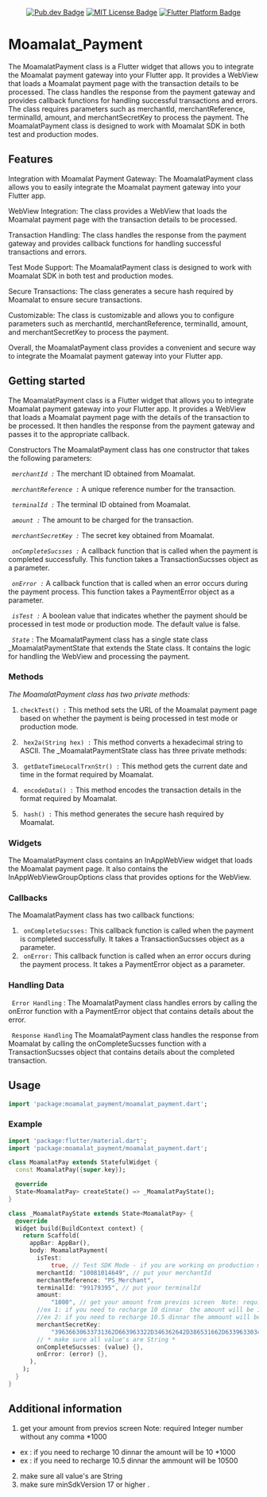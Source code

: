 <p align="center">
	<a href="https://pub.dev/packages/moamalat_payment"><img src="https://img.shields.io/badge/pub-v_0.0.2+1-blue" alt="Pub.dev Badge"></a>
	<a href="https://opensource.org/licenses/MIT"><img src="https://img.shields.io/badge/license-MIT-purple.svg" alt="MIT License Badge"></a>
	<a href="https://github.com/HAMEDNGOMA/moamalatPayment/tree/main/moamalat_payment"><img src="https://img.shields.io/badge/platform-flutter-blue.svg" alt="Flutter Platform Badge"></a>
</p>


# Moamalat_Payment
The MoamalatPayment class is a Flutter widget that allows you to integrate the Moamalat payment gateway into your Flutter app. It provides a WebView that loads a Moamalat payment page with the transaction details to be processed. The class handles the response from the payment gateway and provides callback functions for handling successful transactions and errors. The class requires parameters such as merchantId, merchantReference, terminalId, amount, and merchantSecretKey to process the payment. The MoamalatPayment class is designed to work with Moamalat SDK in both test and production modes.

## Features

Integration with Moamalat Payment Gateway: The MoamalatPayment class allows you to easily integrate the Moamalat payment gateway into your Flutter app.

WebView Integration: The class provides a WebView that loads the Moamalat payment page with the transaction details to be processed.

Transaction Handling: The class handles the response from the payment gateway and provides callback functions for handling successful transactions and errors.

Test Mode Support: The MoamalatPayment class is designed to work with Moamalat SDK in both test and production modes.

Secure Transactions: The class generates a secure hash required by Moamalat to ensure secure transactions.

Customizable: The class is customizable and allows you to configure parameters such as merchantId, merchantReference, terminalId, amount, and merchantSecretKey to process the payment.

Overall, the MoamalatPayment class provides a convenient and secure way to integrate the Moamalat payment gateway into your Flutter app.

## Getting started
The MoamalatPayment class is a Flutter widget that allows you to integrate Moamalat payment gateway into your Flutter app. It provides a WebView that loads a Moamalat payment page with the details of the transaction to be processed. It then handles the response from the payment gateway and passes it to the appropriate callback.

Constructors
The MoamalatPayment class has one constructor that takes the following parameters:

_``` merchantId :```_  The merchant ID obtained from Moamalat.

_``` merchantReference :```_ A unique reference number for the transaction.

_``` terminalId :```_ The terminal ID obtained from Moamalat.

_``` amount :```_ The amount to be charged for the transaction.

_``` merchantSecretKey :```_ The secret key obtained from Moamalat.

_``` onCompleteSucsses :```_ A callback function that is called when the payment is completed successfully. This function takes a TransactionSucsses object as a parameter.

_``` onError :```_ A callback function that is called when an error occurs during the payment process. This function takes a PaymentError object as a parameter.

_``` isTest :```_ A boolean value that indicates whether the payment should be processed in test mode or production mode. The default value is false.

_``` State```_  : 
The MoamalatPayment class has a single state class _MoamalatPaymentState that extends the State class. It contains the logic for handling the WebView and processing the payment.

### Methods

_The MoamalatPayment class has two private methods:_

1. ```checkTest() :``` This method sets the URL of the Moamalat payment page based on whether the payment is being processed in test mode or production mode.

2. ``` hex2a(String hex) :``` This method converts a hexadecimal string to ASCII.
The _MoamalatPaymentState class has three private methods:

3. ``` getDateTimeLocalTrxnStr() :```  This method gets the current date and time in the format required by Moamalat.

4. ``` encodeData() :``` This method encodes the transaction details in the format required by Moamalat.

5. ``` hash() :```  This method generates the secure hash required by Moamalat.


### Widgets
The MoamalatPayment class contains an InAppWebView widget that loads the Moamalat payment page. It also contains the InAppWebViewGroupOptions class that provides options for the WebView.

### Callbacks
The MoamalatPayment class has two callback functions:

1. ``` onCompleteSucsses:```   This callback function is called when the payment is completed successfully. It takes a TransactionSucsses object as a parameter.
2. ``` onError:```  This callback function is called when an error occurs during the payment process. It takes a PaymentError object as a parameter.

### Handling Data
``` Error Handling``` :
The MoamalatPayment class handles errors by calling the onError function with a PaymentError object that contains details about the error.

``` Response Handling``` 
The MoamalatPayment class handles the response from Moamalat by calling the onCompleteSucsses function with a TransactionSucsses object that contains details about the completed transaction.

## Usage


```dart
import 'package:moamalat_payment/moamalat_payment.dart';
```

### Example

```dart
import 'package:flutter/material.dart';
import 'package:moamalat_payment/moamalat_payment.dart';

class MoamalatPay extends StatefulWidget {
  const MoamalatPay({super.key});

  @override
  State<MoamalatPay> createState() => _MoamalatPayState();
}

class _MoamalatPayState extends State<MoamalatPay> {
  @override
  Widget build(BuildContext context) {
    return Scaffold(
      appBar: AppBar(),
      body: MoamalatPayment(
        isTest:
            true, // Test SDK Mode - if you are working on production make it false
        merchantId: "10081014649", // put your merchantId
        merchantReference: "PS_Merchant",
        terminalId: "99179395", // put your terminalId
        amount:
            "1000", // get your amount from previos screen  Note: required  Integer number without any comma *1000
        //ex 1: if you need to recharge 10 dinnar  the amount will be 10 *1000
        //ex 2: if you need to recharge 10.5 dinnar the ammount will be 10500
        merchantSecretKey:
            "39636630633731362D663963322D346362642D386531662D633963303432353936373431", //put your merchantSecretKey
        // * make sure all value's are String *
        onCompleteSucsses: (value) {},
        onError: (error) {},
      ),
    );
  }
}
```

## Additional information
 1. get your amount from previos screen  Note: required  Integer number without any comma *1000
  *  ex : if you need to recharge 10 dinnar  the amount will be 10 *1000
  *   ex : if you need to recharge 10.5 dinnar the ammount will be 10500
 2. make sure all value's are String 
 3. make sure minSdkVersion 17 or higher
.
